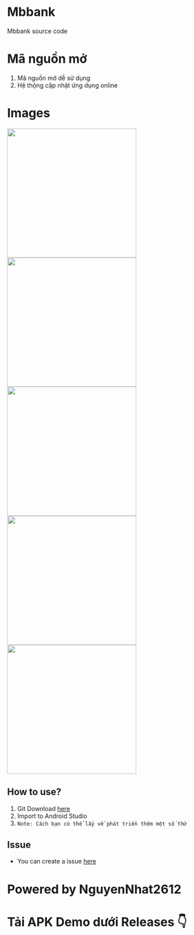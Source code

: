 # Mbbank
Mbbank source code
# Mã nguồn mở
1. Mã nguồn mở dễ sử dụng
2. Hệ thộng cập nhật ứng dụng online

# Images
<img src="Images/Screenshot_20231023-172800_MB%20Bank.png" width="300" />
<img src="Images/Screenshot_20231023-172816_MB%20Bank.png" width="300" />
<img src="Images/Screenshot_20231023-172900_MB%20Bank.png" width="300" />
<img src="Images/Screenshot_20231023-172902_MB%20Bank.png" width="300" />
<img src="Images/Screenshot_20231023-172946_MB%20Bank.png" width="300" />

## How to use?
1. Git Download [here](https://github.com/NhatNguyen2612/Mbbank.git)
2. Import to Android Studio
3. `Note: Cách bạn có thể lấy về phát triển thêm một số thứ`

## Issue
- You can create a issue [here](https://github.com/NhatNguyen2612/Mbbank/issues)

# Powered by NguyenNhat2612

# Tải APK Demo dưới Releases 👇
